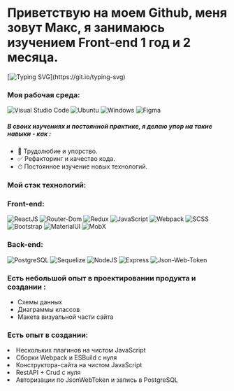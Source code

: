 <h1>Приветствую на моем Github, меня зовут Макс, я занимаюсь изучением Front-end 1 год и 2 месяца.</h1>

[![Typing SVG](https://readme-typing-svg.herokuapp.com?font=Fira+Code&size=35&duration=2500&pause=1000&color=F7E111&width=435&lines=%D0%AF+Web+%D1%80%D0%B0%D0%B7%D1%80%D0%B0%D0%B1%D0%BE%D1%82%D1%87%D0%B8%D0%BA+!)](https://git.io/typing-svg)

### Моя рабочая среда:

![Visual Studio Code](https://img.shields.io/badge/Visual_Studio_Code-0078D4?style=for-the-badge&logo=visual%20studio%20code&logoColor=white)
![Ubuntu](https://img.shields.io/badge/Ubuntu-E95420?style=for-the-badge&logo=ubuntu&logoColor=white)
![Windows](https://img.shields.io/badge/Windows-0078D6?style=for-the-badge&logo=windows&logoColor=white)
![Figma](https://img.shields.io/badge/Figma-F24E1E?style=for-the-badge&logo=figma&logoColor=white)


<h5>В своих изучениях и постоянной практике, я делаю упор на такие навыки - как :</h5>

- 🧼 Трудолюбие и упорство.
- ✅ Рефакторинг и качество кода.
- ⏱ Постоянное изучение новых технологий.

### Мой стэк технологий:

### Front-end:

![ReactJS](https://img.shields.io/badge/react-%2320232a.svg?style=for-the-badge&logo=react&logoColor=%2361DAFB)
![Router-Dom](https://img.shields.io/badge/React_Router-CA4245?style=for-the-badge&logo=react-router&logoColor=white)
![Redux](https://img.shields.io/badge/redux-%23593d88.svg?style=for-the-badge&logo=redux&logoColor=white)
![JavaScript](https://img.shields.io/badge/javascript-%23323330.svg?style=for-the-badge&logo=javascript&logoColor=%23F7DF1E)
![Webpack](https://img.shields.io/badge/webpack-%238DD6F9.svg?style=for-the-badge&logo=webpack&logoColor=black)
![SCSS](https://img.shields.io/badge/Scss-CC6699?style=for-the-badge&logo=sass&logoColor=white)
![Bootstrap](https://img.shields.io/badge/Bootstrap-563D7C?style=for-the-badge&logo=bootstrap&logoColor=white)
![MaterialUI](https://img.shields.io/badge/Material--UI-0081CB?style=for-the-badge&logo=material-ui&logoColor=white)
![MobX](https://img.shields.io/badge/State-MobX-green?logo=appveyor&style=for-the-badge)

### Back-end:

![PostgreSQL](https://img.shields.io/badge/PostgreSQL-316192?style=for-the-badge&logo=postgresql&logoColor=white)
![Sequelize](https://img.shields.io/badge/Sequelize-52B0E7?style=for-the-badge&logo=Sequelize&logoColor=white)
![NodeJS](https://img.shields.io/badge/Node.js-43853D?style=for-the-badge&logo=node.js&logoColor=white)
![Express](https://img.shields.io/badge/Express.js-404D59?style=for-the-badge)
![Json-Web-Token](https://img.shields.io/badge/json%20web%20tokens-323330?style=for-the-badge&logo=json-web-tokens&logoColor=pink)

### Есть небольшой опыт в проектировании продукта и создании :

<ul>
  <li>Схемы данных</li>
  <li>Диаграммы классов</li>
  <li>Макета визуальной части сайта</li>
</ul>

### Есть опыт в создании:

  <li>Нескольких плагинов на чистом JavaScript</li> 
  <li>Сборки Webpack и ESBuild с нуля</li> 
  <li>Конструктора-сайта на чистом JavaScript</li> 
  <li>RestAPI + Crud с нуля</li> 
  <li>Авторизации по JsonWebToken и запись в PostgreSQL</li>

